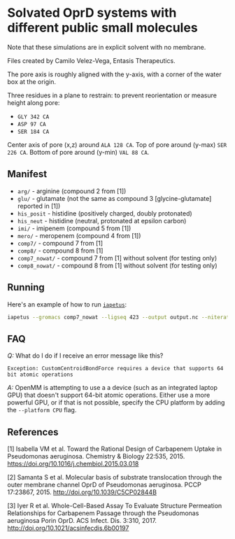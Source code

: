 # Solvated OprD systems with different public small molecules

Note that these simulations are in explicit solvent with no membrane.

Files created by Camilo Velez-Vega, Entasis Therapeutics.

The pore axis is roughly aligned with the y-axis, with a corner of the water box at the origin.

Three residues in a plane to restrain: to prevent reorientation or measure height along pore:
* `GLY 342 CA`
* `ASP 97 CA`
* `SER 184 CA`

Center axis of pore (x,z) around `ALA 128 CA`.
Top of pore around (y-max) `SER 226 CA`.
Bottom of pore around (y-min) `VAL 88 CA`.

## Manifest

* `arg/` - arginine (compound 2 from [1])
* `glu/` - glutamate (not the same as compound 3 [glycine-glutamate] reported in [1])
* `his_posit` - histidine (positively charged, doubly protonated)
* `his_neut` - histidine (neutral, protonated at epsilon carbon)
* `imi/` - imipenem (compound 5 from [1])
* `mero/` - meropenem (compound 4 from [1])
* `comp7/` - compound 7 from [1]
* `comp8/` - compound 8 from [1]
* `comp7_nowat/` - compound 7 from [1] without solvent (for testing only)
* `comp8_nowat/` - compound 8 from [1] without solvent (for testing only)


## Running

Here's an example of how to run [`iapetus`](http://github.com/choderalab/iapetus):
```bash
iapetus --gromacs comp7_nowat --ligseq 423 --output output.nc --niterations 100
```

## FAQ

*Q:*  What do I do if I receive an error message like this?
```
Exception: CustomCentroidBondForce requires a device that supports 64 bit atomic operations
```
*A:* OpenMM is attempting to use a a device (such as an integrated laptop GPU) that doesn't support 64-bit atomic operations.
Either use a more powerful GPU, or if that is not possible, specify the CPU platform by adding the `--platform CPU` flag.

## References

[1] Isabella VM et al. Toward the Rational Design of Carbapenem Uptake in Pseudomonas aeruginosa. Chemistry & Biology 22:535, 2015. https://doi.org/10.1016/j.chembiol.2015.03.018

[2] Samanta S et al. Molecular basis of substrate translocation through the outer membrane channel OprD of Pseudomonas aeruginosa. PCCP 17:23867, 2015. http://doi.org/10.1039/C5CP02844B

[3] Iyer R et al. Whole-Cell-Based Assay To Evaluate Structure Permeation Relationships for Carbapenem Passage through the Pseudomonas aeruginosa Porin OprD. ACS Infect. Dis. 3:310, 2017. http://doi.org/10.1021/acsinfecdis.6b00197
